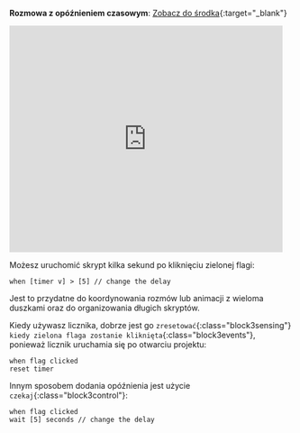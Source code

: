 **Rozmowa z opóźnieniem czasowym**: [Zobacz do środka](https://scratch.mit.edu/projects/499336065/editor){:target="_blank"}

<div class="scratch-preview">
  <iframe allowtransparency="true" width="485" height="402" src="https://scratch.mit.edu/projects/embed/499336065/?autostart=false" frameborder="0"></iframe>
</div>

Możesz uruchomić skrypt kilka sekund po kliknięciu zielonej flagi:

```blocks3
when [timer v] > [5] // change the delay
```

Jest to przydatne do koordynowania rozmów lub animacji z wieloma duszkami oraz do organizowania długich skryptów.

Kiedy używasz licznika, dobrze jest go `zresetować`{:class="block3sensing"} `kiedy zielona flaga zostanie kliknięta`{:class="block3events"}, ponieważ licznik uruchamia się po otwarciu projektu:

```blocks3
when flag clicked
reset timer
```

Innym sposobem dodania opóźnienia jest użycie `czekaj`{:class="block3control"}:

```blocks3
when flag clicked
wait [5] seconds // change the delay
```

